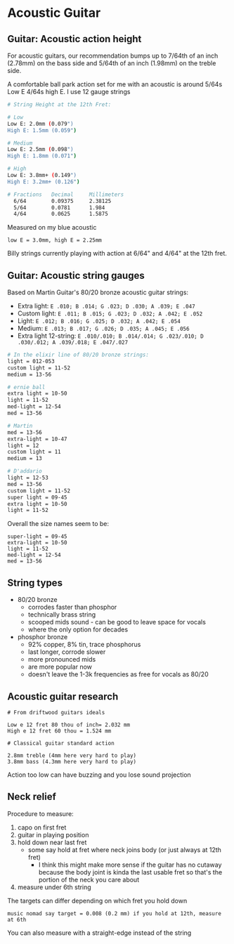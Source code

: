 # Acoustic Guitar

## Guitar: Acoustic action height

For acoustic guitars, our recommendation bumps up to 7/64th of an inch (2.78mm)
on the bass side and 5/64th of an inch (1.98mm) on the treble side.

A comfortable ball park action set for me with an acoustic is around 5/64s Low E
4/64s high E. I use 12 gauge strings

```sh
# String Height at the 12th Fret:

# Low
Low E: 2.0mm (0.079")
High E: 1.5mm (0.059")

# Medium
Low E: 2.5mm (0.098")
High E: 1.8mm (0.071")

# High
Low E: 3.8mm+ (0.149")
High E: 3.2mm+ (0.126")

# Fractions	  Decimal	  Millimeters
  6/64        0.09375     2.38125
  5/64	      0.0781      1.984
  4/64        0.0625      1.5875
```

Measured on my blue acoustic

    low E = 3.0mm, high E = 2.25mm

Billy strings currently playing with action at 6/64" and 4/64" at the 12th fret.

## Guitar: Acoustic string gauges

Based on Martin Guitar's 80/20 bronze acoustic guitar strings:

- Extra light: `E .010; B .014; G .023; D .030; A .039; E .047`
- Custom light: `E .011; B .015; G .023; D .032; A .042; E .052`
- Light: `E .012; B .016; G .025; D .032; A .042; E .054`
- Medium: `E .013; B .017; G .026; D .035; A .045; E .056`
- Extra light 12-string:
  `E .010/.010; B .014/.014; G .023/.010; D .030/.012; A .039/.018; E .047/.027`

```bash
# In the elixir line of 80/20 bronze strings:
light = 012-053
custom light = 11-52
medium = 13-56

# ernie ball
extra light = 10-50
light = 11-52
med-light = 12-54
med = 13-56

# Martin
med = 13-56
extra-light = 10-47
light = 12
custom light = 11
medium = 13

# D'addario
light = 12-53
med = 13-56
custom light = 11-52
super light = 09-45
extra light = 10-50
light = 11-52
```

Overall the size names seem to be:

```
super-light = 09-45
extra-light = 10-50
light = 11-52
med-light = 12-54
med = 13-56
```

## String types

- 80/20 bronze
    - corrodes faster than phosphor
    - technically brass string
    - scooped mids sound - can be good to leave space for vocals
    - where the only option for decades
- phosphor bronze
    - 92% copper, 8% tin, trace phosphorus
    - last longer, corrode slower
    - more pronounced mids
    - are more popular now
    - doesn't leave the 1-3k frequencies as free for vocals as 80/20

## Acoustic guitar research

```
# From driftwood guitars ideals

Low e 12 fret 80 thou of inch= 2.032 mm
High e 12 fret 60 thou = 1.524 mm
```

```
# Classical guitar standard action

2.8mm treble (4mm here very hard to play)
3.8mm bass (4.3mm here very hard to play)
```

Action too low can have buzzing and you lose sound projection

## Neck relief

Procedure to measure:

1. capo on first fret
1. guitar in playing position
1. hold down near last fret
    - some say hold at fret where neck joins body (or just always at 12th fret)
        - I think this might make more sense if the guitar has no cutaway
          because the body joint is kinda the last usable fret so that's the
          portion of the neck you care about
1. measure under 6th string

The targets can differ depending on which fret you hold down

    music nomad say target = 0.008 (0.2 mm) if you hold at 12th, measure at 6th

You can also measure with a straight-edge instead of the string
